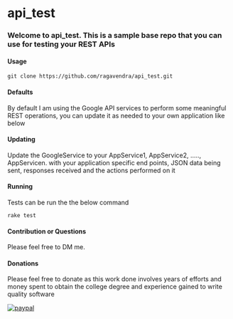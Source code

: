 # api_test

### Welcome to api_test. This is a sample base repo that you can use for testing your REST APIs

#### Usage
```git clone https://github.com/ragavendra/api_test.git```

#### Defaults
By default I am using the Google API services to perform some meaningful REST operations, you can update it as needed to your own application like below

#### Updating
Update the GoogleService to your AppService1, AppService2, ....., AppServicen. with your application specific end points, JSON data being sent, responses received and the actions performed on it

#### Running
Tests can be run the the below command

```rake test ```

#### Contribution or Questions
Please feel free to DM me.

#### Donations
Please feel free to donate as this work done involves years of efforts and money spent to obtain the college degree and experience gained to write quality software

[![paypal](https://www.paypalobjects.com/en_US/i/btn/btn_donateCC_LG.gif)](https://www.paypal.com/cgi-bin/webscr?cmd=_s-xclick&hosted_button_id=ZKRHDCLG22EJA)

